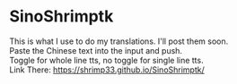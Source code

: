 # SinoShrimptk  
This is what I use to do my translations. I'll post them soon.  
Paste the Chinese text into the input and push.  
Toggle for whole line tts, no toggle for single line tts.  
Link There: https://shrimp33.github.io/SinoShrimptk/
